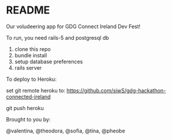 # README

Our voludeering app for GDG Connect Ireland Dev Fest!


To run, you need rails-5 and postgresql db

1. clone this repo
2. bundle install
3. setup database preferences
4. rails server


To deploy to Heroku:

set git remote heroku to: https://github.com/siwS/gdg-hackathon-connected-ireland

git push heroku


Brought to you by:

@valentina, @theodora, @sofia, @tina, @pheobe
